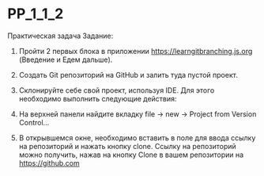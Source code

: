 # PP_1_1_2
Практическая задача
Задание:
1. Пройти 2 первых блока в приложении https://learngitbranching.js.org (Введение и Едем дальше).
2. Создать Git репозиторий на GitHub и залить туда пустой проект.
3. Склонируйте себе свой проект, используя IDE. Для этого необходимо выполнить следующие действия:


1. На верхней панели найдите вкладку file -> new -> Project from Version Control...
2. В открывшемся окне, необходимо вставить в поле для ввода ссылку на репозиторий и нажать кнопку clone. 
Ссылку на репозиторий можно получить, нажав на кнопку Clone в вашем репозитории на https://github.com
